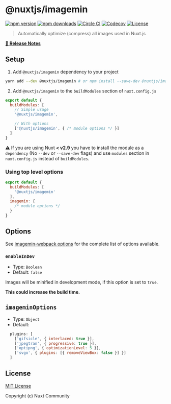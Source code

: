 # @nuxtjs/imagemin

[![npm version][npm-version-src]][npm-version-href]
[![npm downloads][npm-downloads-src]][npm-downloads-href]
[![Circle CI][circle-ci-src]][circle-ci-href]
[![Codecov][codecov-src]][codecov-href]
[![License][license-src]][license-href]

> Automatically optimize (compress) all images used in Nuxt.js

[📖 **Release Notes**](./CHANGELOG.md)

## Setup

1. Add `@nuxtjs/imagemin` dependency to your project

```bash
yarn add --dev @nuxtjs/imagemin # or npm install --save-dev @nuxtjs/imagemin
```

2. Add `@nuxtjs/imagemin` to the `buildModules` section of `nuxt.config.js`

```js
export default {
  buildModules: [
    // Simple usage
    '@nuxtjs/imagemin',

    // With options
    ['@nuxtjs/imagemin', { /* module options */ }]
  ]
}
```

:warning: If you are using Nuxt **< v2.9** you have to install the module as a `dependency` (No `--dev` or `--save-dev` flags) and use `modules` section in `nuxt.config.js` instead of `buildModules`.

### Using top level options

```js
export default {
  buildModules: [
    '@nuxtjs/imagemin'
  ],
  imagemin: {
    /* module options */
  }
}
```

## Options

See [imagemin-webpack options](https://github.com/itgalaxy/imagemin-webpack#options) for the complete list of options available.

### `enableInDev`

- Type: `Boolean`
- Default: `false`

Images will be minified in development mode, if this option is set to `true`.

**This could increase the build time.**

## `imageminOptions`

- Type: `Object`
- Default:

```js
  plugins: [
    ['gifsicle', { interlaced: true }],
    ['jpegtran', { progressive: true }],
    ['optipng', { optimizationLevel: 5 }],
    ['svgo', { plugins: [{ removeViewBox: false }] }]
  ]
```

## License

[MIT License](./LICENSE)

Copyright (c) Nuxt Community

<!-- Badges -->
[npm-version-src]: https://img.shields.io/npm/v/@nuxtjs/imagemin/latest.svg?style=flat-square
[npm-version-href]: https://npmjs.com/package/@nuxtjs/imagemin

[npm-downloads-src]: https://img.shields.io/npm/dt/@nuxtjs/imagemin.svg?style=flat-square
[npm-downloads-href]: https://npmjs.com/package/@nuxtjs/imagemin

[circle-ci-src]: https://img.shields.io/circleci/project/github/nuxt-community/imagemin-module.svg?style=flat-square
[circle-ci-href]: https://circleci.com/gh/nuxt-community/imagemin-module

[codecov-src]: https://img.shields.io/codecov/c/github/nuxt-community/imagemin-module.svg?style=flat-square
[codecov-href]: https://codecov.io/gh/nuxt-community/imagemin-module

[license-src]: https://img.shields.io/npm/l/@nuxtjs/imagemin.svg?style=flat-square
[license-href]: https://npmjs.com/package/@nuxtjs/imagemin
